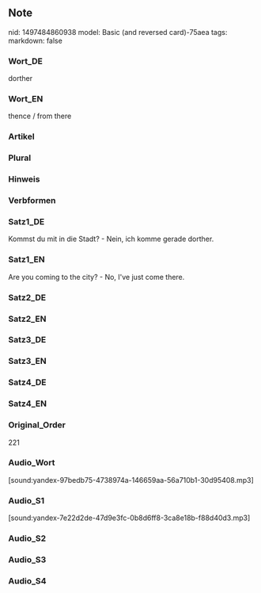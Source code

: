 ## Note
nid: 1497484860938
model: Basic (and reversed card)-75aea
tags: 
markdown: false

### Wort_DE
dorther

### Wort_EN
thence / from there

### Artikel


### Plural


### Hinweis


### Verbformen


### Satz1_DE
Kommst du mit in die Stadt? - Nein, ich komme gerade dorther.

### Satz1_EN
Are you coming to the city? - No, I've just come there.

### Satz2_DE


### Satz2_EN


### Satz3_DE


### Satz3_EN


### Satz4_DE


### Satz4_EN


### Original_Order
221

### Audio_Wort
[sound:yandex-97bedb75-4738974a-146659aa-56a710b1-30d95408.mp3]

### Audio_S1
[sound:yandex-7e22d2de-47d9e3fc-0b8d6ff8-3ca8e18b-f88d40d3.mp3]

### Audio_S2


### Audio_S3


### Audio_S4

